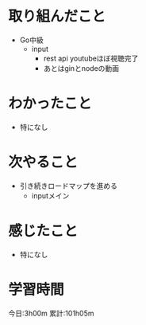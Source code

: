 # 取り組んだこと
  - Go中級
    - input
      - rest api youtubeほぼ視聴完了
      - あとはginとnodeの動画

# わかったこと
  - 特になし

# 次やること
  - 引き続きロードマップを進める
    - inputメイン

# 感じたこと
  - 特になし


# 学習時間
今日:3h00m
累計:101h05m
